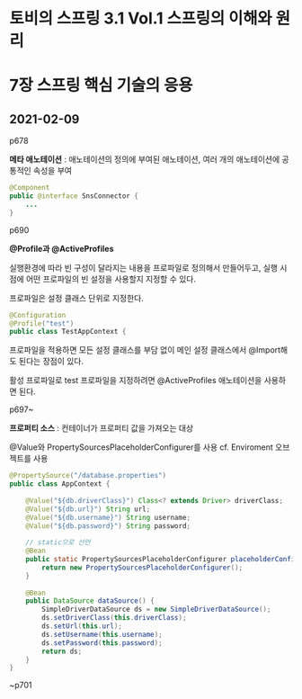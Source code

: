 # 토비의 스프링 3.1 Vol.1 스프링의 이해와 원리

# 7장 스프링 핵심 기술의 응용

## 2021-02-09

p678

**메타 애노테이션** : 애노테이션의 정의에 부여된 애노테이션, 여러 개의 애노테이션에 공통적인 속성을 부여

```java
@Component
public @interface SnsConnector {
    ...
}
```



p690

**@Profile과 @ActiveProfiles**

실행환경에 따라 빈 구성이 달라지는 내용을 프로파일로 정의해서 만들어두고, 실행 시점에 어떤 프로파일의 빈 설정을 사용할지 지정할 수 있다.

프로파일은 설정 클래스 단위로 지정한다.

```java
@Configuration
@Profile("test")
public class TestAppContext {
```

프로파일을 적용하면 모든 설정 클래스를 부담 없이 메인 설정 클래스에서 @Import해도 된다는 장점이 있다.

활성 프로파일로 test 프로파일을 지정하려면 @ActiveProfiles 애노테이션을 사용하면 된다.



p697~

**프로퍼티 소스** : 컨테이너가 프로퍼티 값을 가져오는 대상

@Value와 PropertySourcesPlaceholderConfigurer를 사용 cf. Enviroment 오브젝트를 사용

```java
@PropertySource("/database.properties")
public class AppContext {
    
    @Value("${db.driverClass}") Class<? extends Driver> driverClass;
	@Value("${db.url}") String url;
	@Value("${db.username}") String username;
	@Value("${db.password}") String password;
	
    // static으로 선언
	@Bean
	public static PropertySourcesPlaceholderConfigurer placeholderConfigurer() {
		return new PropertySourcesPlaceholderConfigurer();
	}
    
    @Bean
	public DataSource dataSource() {
		SimpleDriverDataSource ds = new SimpleDriverDataSource();
        ds.setDriverClass(this.driverClass);
		ds.setUrl(this.url);
		ds.setUsername(this.username);
		ds.setPassword(this.password);	
        return ds;
	}
}
```



~p701